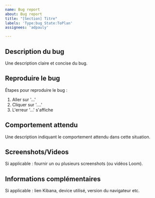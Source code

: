 ```yaml
---
name: Bug report
about: Bug report
title: "[Section] Titre"
labels: 'Type:bug State:ToPlan'
assignees: 'adpauly'

---
```


## Description du bug
Une description claire et concise du bug.

## Reproduire le bug
Étapes pour reproduire le bug :
1. Aller sur '...'
2. Cliquer sur '....'
3. L'erreur '...' s'affiche

## Comportement attendu
Une description indiquant le comportement attendu dans cette situation.

## Screenshots/Videos
Si applicable : fournir un ou plusieurs screenshots (ou vidéos Loom).

## Informations complémentaires
Si applicable : lien Kibana, device utilisé, version du navigateur etc.
